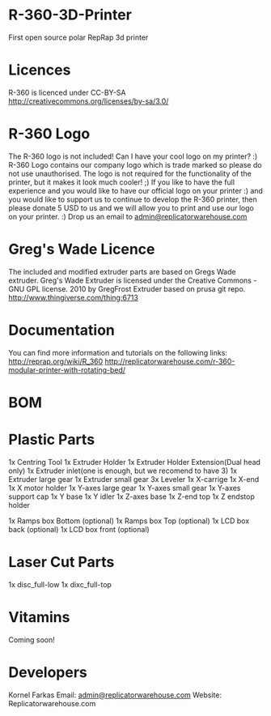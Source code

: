 R-360-3D-Printer
================

First open source polar RepRap 3d printer

Licences
===============
R-360 is licenced under CC-BY-SA 
http://creativecommons.org/licenses/by-sa/3.0/

R-360 Logo
===============
The R-360 logo is not included! Can I have your cool logo on my printer? :) 
R-360 Logo contains our company logo which is trade marked so please do not use unauthorised. The logo is not required for the functionality of the printer, but it makes it look much cooler! ;) If you like to have the full experience and you would like to have our official logo on your printer :) and you would like to support us to continue to develop the R-360 printer, then please donate 5 USD to us and we will allow you to print and use our logo on your printer. :) Drop us an email to admin@replicatorwarehouse.com

Greg's Wade Licence
===================
The included and modified extruder parts are based on Gregs Wade extruder.
Greg's Wade Extruder is licensed under the Creative Commons - GNU GPL license. 
2010 by GregFrost
Extruder based on prusa git repo.
http://www.thingiverse.com/thing:6713

Documentation
===============
You can find more information and tutorials on the following links:
http://reprap.org/wiki/R_360
http://replicatorwarehouse.com/r-360-modular-printer-with-rotating-bed/

BOM
===

Plastic Parts
=============

1x Centring Tool
1x Extruder Holder
1x Extruder Holder Extension(Dual head only)
1x Extruder inlet(one is enough, but we recomend to have 3)
1x Extruder large gear
1x Extruder small gear
3x Leveler
1x X-carrige
1x X-end
1x X motor holder
1x Y-axes large gear
1x Y-axes small gear
1x Y-axes support cap
1x Y base
1x Y idler
1x Z-axes base
1x Z-end top
1x Z endstop holder 

1x Ramps box Bottom (optional)
1x Ramps box Top (optional)
1x LCD box back (optional)
1x LCD box front (optional)

Laser Cut Parts
===============

1x disc_full-low
1x dixc_full-top

Vitamins
===========

Coming soon!


Developers
==========

Kornel Farkas 
Email: admin@replicatorwarehouse.com 
Website: Replicatorwarehouse.com